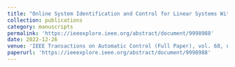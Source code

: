 ```yaml
---
title: "Online System Identification and Control for Linear Systems With Multi-Agent Controllers Over Wireless Interference Channels"
collection: publications
category: manuscripts
permalink: 'https://ieeexplore.ieee.org/abstract/document/9998988'
date: 2022-12-26
venue: 'IEEE Transactions on Automatic Control (Full Paper), vol. 68, no. 10, pp. 6020-6035'
paperurl: 'https://ieeexplore.ieee.org/abstract/document/9998988'
---
```



